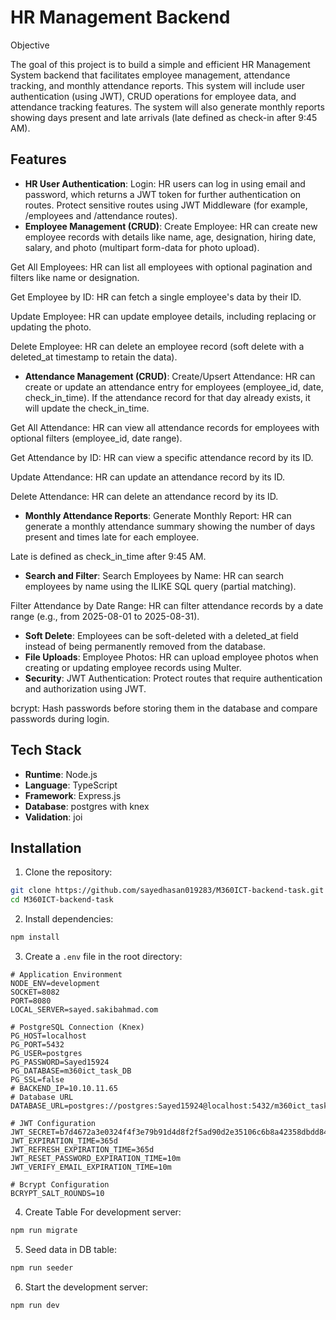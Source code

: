 # HR Management Backend

Objective

The goal of this project is to build a simple and efficient HR Management System backend that facilitates employee management, attendance tracking, and monthly attendance reports. This system will include user authentication (using JWT), CRUD operations for employee data, and attendance tracking features. The system will also generate monthly reports showing days present and late arrivals (late defined as check-in after 9:45 AM).

## Features

- **HR User Authentication**: Login: HR users can log in using email and password, which returns a JWT token for further authentication on routes.
Protect sensitive routes using JWT Middleware (for example, /employees and /attendance routes).
- **Employee Management (CRUD)**: Create Employee: HR can create new employee records with details like name, age, designation, hiring date, salary, and photo (multipart form-data for photo upload).

Get All Employees: HR can list all employees with optional pagination and filters like name or designation.

Get Employee by ID: HR can fetch a single employee's data by their ID.

Update Employee: HR can update employee details, including replacing or updating the photo.

Delete Employee: HR can delete an employee record (soft delete with a deleted_at timestamp to retain the data).
- **Attendance Management (CRUD)**: Create/Upsert Attendance: HR can create or update an attendance entry for employees (employee_id, date, check_in_time). If the attendance record for that day already exists, it will update the check_in_time.

Get All Attendance: HR can view all attendance records for employees with optional filters (employee_id, date range).

Get Attendance by ID: HR can view a specific attendance record by its ID.

Update Attendance: HR can update an attendance record by its ID.

Delete Attendance: HR can delete an attendance record by its ID.
- **Monthly Attendance Reports**: Generate Monthly Report: HR can generate a monthly attendance summary showing the number of days present and times late for each employee.

Late is defined as check_in_time after 9:45 AM.
- **Search and Filter**: Search Employees by Name: HR can search employees by name using the ILIKE SQL query (partial matching).

Filter Attendance by Date Range: HR can filter attendance records by a date range (e.g., from 2025-08-01 to 2025-08-31).
- **Soft Delete**: Employees can be soft-deleted with a deleted_at field instead of being permanently removed from the database.
- **File Uploads**: Employee Photos: HR can upload employee photos when creating or updating employee records using Multer.
- **Security**: JWT Authentication: Protect routes that require authentication and authorization using JWT.

bcrypt: Hash passwords before storing them in the database and compare passwords during login.

## Tech Stack

- **Runtime**: Node.js
- **Language**: TypeScript
- **Framework**: Express.js
- **Database**: postgres with knex
- **Validation**: joi

## Installation

1. Clone the repository:
```bash
git clone https://github.com/sayedhasan019283/M360ICT-backend-task.git
cd M360ICT-backend-task
```

2. Install dependencies:
```bash
npm install
```

3. Create a `.env` file in the root directory:
```env
# Application Environment
NODE_ENV=development
SOCKET=8082
PORT=8080
LOCAL_SERVER=sayed.sakibahmad.com

# PostgreSQL Connection (Knex)
PG_HOST=localhost
PG_PORT=5432
PG_USER=postgres
PG_PASSWORD=Sayed15924
PG_DATABASE=m360ict_task_DB
PG_SSL=false
# BACKEND_IP=10.10.11.65
# Database URL
DATABASE_URL=postgres://postgres:Sayed15924@localhost:5432/m360ict_task_DB

# JWT Configuration
JWT_SECRET=b7d4672a3e0324f4f3e79b91d4d8f2f5ad90d2e35106c6b8a42358dbdd846b88
JWT_EXPIRATION_TIME=365d
JWT_REFRESH_EXPIRATION_TIME=365d
JWT_RESET_PASSWORD_EXPIRATION_TIME=10m
JWT_VERIFY_EMAIL_EXPIRATION_TIME=10m

# Bcrypt Configuration
BCRYPT_SALT_ROUNDS=10
```


4. Create Table For development server:
```bash
npm run migrate
```
5. Seed data in DB table:
```bash
npm run seeder
```

6. Start the development server:
```bash
npm run dev
```
